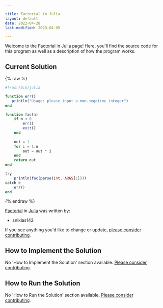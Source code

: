 ```yaml
---

title: Factorial in Julia
layout: default
date: 2022-04-28
last-modified: 2023-04-05

---
```


Welcome to the [Factorial](https://sampleprograms.io/projects/factorial) in [Julia](https://sampleprograms.io/languages/julia) page! Here, you'll find the source code for this program as well as a description of how the program works.

## Current Solution

{% raw %}

```julia
#!/usr/bin/julia

function err() 
   println("Usage: please input a non-negative integer")
end

function fac(n)
    if n < 0
        err()
        exit()
    end
        
    out = 1
    for i = 1:n
        out = out * i
    end
    return out
end

try
    println(fac(parse(Int, ARGS[1])))
catch e
    err()
end
```

{% endraw %}

[Factorial](https://sampleprograms.io/projects/factorial) in [Julia](https://sampleprograms.io/languages/julia) was written by:

- sniklas142

If you see anything you'd like to change or update, [please consider contributing](https://github.com/TheRenegadeCoder/sample-programs).

## How to Implement the Solution

No 'How to Implement the Solution' section available. [Please consider contributing](https://github.com/TheRenegadeCoder/sample-programs-website).

## How to Run the Solution

No 'How to Run the Solution' section available. [Please consider contributing](https://github.com/TheRenegadeCoder/sample-programs-website).